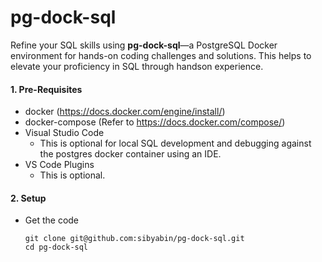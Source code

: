 # pg-dock-sql
Refine your SQL skills using **pg-dock-sql**—a PostgreSQL Docker environment for hands-on coding challenges and solutions. This helps to elevate your proficiency in SQL through handson experience.

#### 1. Pre-Requisites
- docker (https://docs.docker.com/engine/install/)
- docker-compose (Refer to https://docs.docker.com/compose/)
- Visual Studio Code 
    - This is optional for local SQL development and debugging against the postgres docker container using an IDE.
- VS Code Plugins
    - This is optional.


#### 2. Setup
- Get the code
    ```
    git clone git@github.com:sibyabin/pg-dock-sql.git
    cd pg-dock-sql
    ```